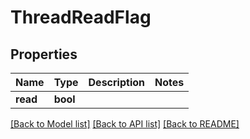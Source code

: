 # ThreadReadFlag

## Properties
Name | Type | Description | Notes
------------ | ------------- | ------------- | -------------
**read** | **bool** |  | 

[[Back to Model list]](../../README.md#documentation-for-models) [[Back to API list]](../../README.md#documentation-for-api-endpoints) [[Back to README]](../../README.md)

